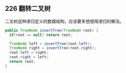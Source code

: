## 226 翻转二叉树

二叉树这种递归定义的数据结构，应该要多想想用递归的解法。

```java
public TreeNode invertTree(TreeNode root) {
  if(root == null) return root;

  TreeNode left = invertTree(root.left);
  TreeNode right = invertTree(root.right);
  root.left = right;
  root.right = left;
  return root;
}
```

